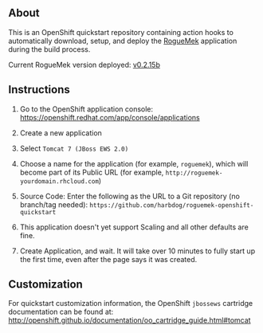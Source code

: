 ## About
This is an OpenShift quickstart repository containing action hooks to automatically download, setup, and deploy the [RogueMek](https://github.com/harbdog/roguemek) application during the build process.

Current RogueMek version deployed: [v0.2.15b](https://github.com/harbdog/roguemek/releases/tag/v0.2.15b)

## Instructions
1. Go to the OpenShift application console:
https://openshift.redhat.com/app/console/applications

2. Create a new application

3. Select `Tomcat 7 (JBoss EWS 2.0)`

4. Choose a name for the application (for example, `roguemek`), which will become part of its Public URL (for example, `http://roguemek-yourdomain.rhcloud.com`)

5. Source Code: Enter the following as the URL to a Git repository (no branch/tag needed):
`https://github.com/harbdog/roguemek-openshift-quickstart`

6. This application doesn't yet support Scaling and all other defaults are fine.

7. Create Application, and wait. It will take over 10 minutes to fully start up the first time, even after the page says it was created.

## Customization
For quickstart customization information, the OpenShift `jbossews` cartridge documentation can be found at:
http://openshift.github.io/documentation/oo_cartridge_guide.html#tomcat
